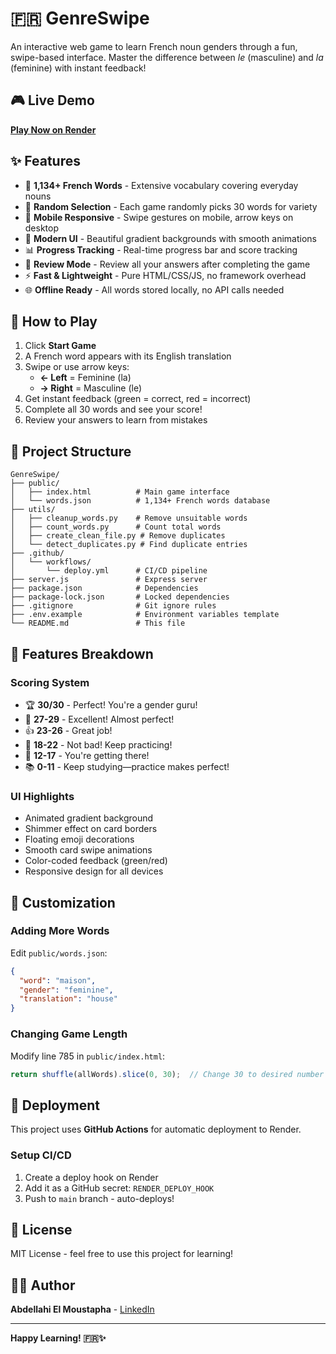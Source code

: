 # 🇫🇷 GenreSwipe

An interactive web game to learn French noun genders through a fun, swipe-based interface. Master the difference between *le* (masculine) and *la* (feminine) with instant feedback!

## 🎮 Live Demo

**[Play Now on Render](https://genreswipe.onrender.com)** 

## ✨ Features

- 🎯 **1,134+ French Words** - Extensive vocabulary covering everyday nouns
- 🎲 **Random Selection** - Each game randomly picks 30 words for variety
- 📱 **Mobile Responsive** - Swipe gestures on mobile, arrow keys on desktop
- 🎨 **Modern UI** - Beautiful gradient backgrounds with smooth animations
- 📊 **Progress Tracking** - Real-time progress bar and score tracking
- 📝 **Review Mode** - Review all your answers after completing the game
- ⚡ **Fast & Lightweight** - Pure HTML/CSS/JS, no framework overhead
- 🌐 **Offline Ready** - All words stored locally, no API calls needed


## 🎯 How to Play

1. Click **Start Game**
2. A French word appears with its English translation
3. Swipe or use arrow keys:
   - **← Left** = Feminine (la)
   - **→ Right** = Masculine (le)
4. Get instant feedback (green = correct, red = incorrect)
5. Complete all 30 words and see your score!
6. Review your answers to learn from mistakes


## 📁 Project Structure

```
GenreSwipe/
├── public/
│   ├── index.html          # Main game interface
│   └── words.json          # 1,134+ French words database
├── utils/
│   ├── cleanup_words.py    # Remove unsuitable words
│   ├── count_words.py      # Count total words
│   ├── create_clean_file.py # Remove duplicates
│   └── detect_duplicates.py # Find duplicate entries
├── .github/
│   └── workflows/
│       └── deploy.yml      # CI/CD pipeline
├── server.js               # Express server
├── package.json            # Dependencies
├── package-lock.json       # Locked dependencies
├── .gitignore              # Git ignore rules
├── .env.example            # Environment variables template
└── README.md               # This file
```

## 🎨 Features Breakdown

### Scoring System
- 🏆 **30/30** - Perfect! You're a gender guru!
- 🎉 **27-29** - Excellent! Almost perfect!
- 👍 **23-26** - Great job!
- 🙂 **18-22** - Not bad! Keep practicing!
- 🤔 **12-17** - You're getting there!
- 📚 **0-11** - Keep studying—practice makes perfect!

### UI Highlights
- Animated gradient background
- Shimmer effect on card borders
- Floating emoji decorations
- Smooth card swipe animations
- Color-coded feedback (green/red)
- Responsive design for all devices

## 🔧 Customization

### Adding More Words

Edit `public/words.json`:

```json
{
  "word": "maison",
  "gender": "feminine",
  "translation": "house"
}
```

### Changing Game Length

Modify line 785 in `public/index.html`:

```javascript
return shuffle(allWords).slice(0, 30);  // Change 30 to desired number
```

## 🚢 Deployment

This project uses **GitHub Actions** for automatic deployment to Render.

### Setup CI/CD

1. Create a deploy hook on Render
2. Add it as a GitHub secret: `RENDER_DEPLOY_HOOK`
3. Push to `main` branch - auto-deploys!

## 📝 License

MIT License - feel free to use this project for learning!

## 👨‍💻 Author

**Abdellahi  El Moustapha** - [LinkedIn](https://www.linkedin.com/in/abmstpha/)



---

**Happy Learning! 🇫🇷✨**
